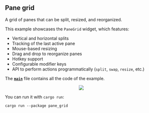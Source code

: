## Pane grid

A grid of panes that can be split, resized, and reorganized.

This example showcases the `PaneGrid` widget, which features:

* Vertical and horizontal splits
* Tracking of the last active pane
* Mouse-based resizing
* Drag and drop to reorganize panes
* Hotkey support
* Configurable modifier keys
* API to perform actions programmatically (`split`, `swap`, `resize`, etc.)

The __[`main`]__ file contains all the code of the example.

<div align="center">
  <a href="https://gfycat.com/mixedflatjellyfish">
    <img src="https://thumbs.gfycat.com/MixedFlatJellyfish-small.gif">
  </a>
</div>

You can run it with `cargo run`:
```
cargo run --package pane_grid
```

[`main`]: src/main.rs
